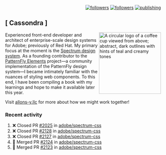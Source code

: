 <p align="right"><a rel="me" href="https://front-end.social/@castastrophe">
    <img alt="followers" title="Follow me on Mastodon" src="https://img.shields.io/mastodon/follow/109297102751309835?domain=https%3A%2F%2Ffront-end.social&label=Follow&logo=mastodon&logoColor=white&style=for-the-badge&labelColor=008080&color=006969"/></a>
  <a href="https://codepen.io/castastrophe/">
    <img alt="followers" title="Follow me on CodePen" src="https://img.shields.io/badge/16-1?color=640464&labelColor=7c007c&style=for-the-badge&logo=codepen&label=Follow"/></a>
<a href="https://castastrophe.medium.com/">
    <img alt="publishing" title="View articles on Medium" src="https://img.shields.io/badge/107-1?color=666&labelColor=444&label=subscribe&logo=medium&logoColor=white&style=for-the-badge"/></a>
</p>

## [&nbsp;Cassondra&nbsp;]

<img align="right" src="https://github-production-user-asset-6210df.s3.amazonaws.com/1840295/253016758-ba468774-1cd3-42c2-8f43-947b5eeb5edf.png" height="200" alt="A circular logo of a coffee cup viewed from above; abstract, dark outlines with hints of teal and creamy tones">

Experienced front-end developer and architect of enterprise-scale design systems for Adobe; previously of Red Hat. My primary focus at the moment is the [Spectrum design system](https://github.com/adobe/spectrum-css). As a founding contributor to the [PatternFly&nbsp;Elements](https://github.com/patternfly/patternfly-elements) project&mdash;a community implementation of the PatternFly design system&mdash;I became intimately familiar with the nuances of styling web components. To this end, I have been compiling a book with my learnings and hope to make it available later this year.

Visit [allons-y.llc](http://allons-y.llc/) for more about how we might work together!

### Recent activity

<!--START_SECTION:activity-->
1. ❌ Closed PR [#2025](https://github.com/adobe/spectrum-css/pull/2025) in [adobe/spectrum-css](https://github.com/adobe/spectrum-css)
2. ❌ Closed PR [#2128](https://github.com/adobe/spectrum-css/pull/2128) in [adobe/spectrum-css](https://github.com/adobe/spectrum-css)
3. ❌ Closed PR [#2127](https://github.com/adobe/spectrum-css/pull/2127) in [adobe/spectrum-css](https://github.com/adobe/spectrum-css)
4. 🎉 Merged PR [#2124](https://github.com/adobe/spectrum-css/pull/2124) in [adobe/spectrum-css](https://github.com/adobe/spectrum-css)
5. 🎉 Merged PR [#2123](https://github.com/adobe/spectrum-css/pull/2123) in [adobe/spectrum-css](https://github.com/adobe/spectrum-css)
<!--END_SECTION:activity-->
